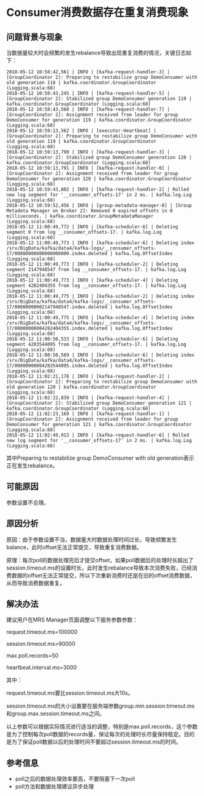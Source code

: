 # Consumer消费数据存在重复消费现象<a name="ZH-CN_TOPIC_0185002840"></a>

## 问题背景与现象<a name="zh-cn_topic_0167275680_section3945184441312"></a>

当数据量较大时会频繁的发生rebalance导致出现重复消费的情况，关键日志如下：

```
2018-05-12 10:58:42,561 | INFO | [kafka-request-handler-3] | [GroupCoordinator 2]: Preparing to restabilize group DemoConsumer with old generation 118 | kafka.coordinator.GroupCoordinator (Logging.scala:68)
2018-05-12 10:58:43,245 | INFO | [kafka-request-handler-5] | [GroupCoordinator 2]: Stabilized group DemoConsumer generation 119 | kafka.coordinator.GroupCoordinator (Logging.scala:68)
2018-05-12 10:58:43,560 | INFO | [kafka-request-handler-7] | [GroupCoordinator 2]: Assignment received from leader for group DemoConsumer for generation 119 | kafka.coordinator.GroupCoordinator (Logging.scala:68)
2018-05-12 10:59:13,562 | INFO | [executor-Heartbeat] | [GroupCoordinator 2]: Preparing to restabilize group DemoConsumer with old generation 119 | kafka.coordinator.GroupCoordinator (Logging.scala:68)
2018-05-12 10:59:13,790 | INFO | [kafka-request-handler-3] | [GroupCoordinator 2]: Stabilized group DemoConsumer generation 120 | kafka.coordinator.GroupCoordinator (Logging.scala:68)
2018-05-12 10:59:13,791 | INFO | [kafka-request-handler-0] | [GroupCoordinator 2]: Assignment received from leader for group DemoConsumer for generation 120 | kafka.coordinator.GroupCoordinator (Logging.scala:68)
2018-05-12 10:59:43,802 | INFO | [kafka-request-handler-2] | Rolled new log segment for '__consumer_offsets-17' in 2 ms. | kafka.log.Log (Logging.scala:68)
2018-05-12 10:59:52,456 | INFO | [group-metadata-manager-0] | [Group Metadata Manager on Broker 2]: Removed 0 expired offsets in 0 milliseconds. | kafka.coordinator.GroupMetadataManager (Logging.scala:68)
2018-05-12 11:00:49,772 | INFO | [kafka-scheduler-6] | Deleting segment 0 from log __consumer_offsets-17. | kafka.log.Log (Logging.scala:68)
2018-05-12 11:00:49,773 | INFO | [kafka-scheduler-6] | Deleting index /srv/BigData/kafka/data4/kafka-logs/__consumer_offsets-17/00000000000000000000.index.deleted | kafka.log.OffsetIndex (Logging.scala:68)
2018-05-12 11:00:49,773 | INFO | [kafka-scheduler-2] | Deleting segment 2147948547 from log __consumer_offsets-17. | kafka.log.Log (Logging.scala:68)
2018-05-12 11:00:49,773 | INFO | [kafka-scheduler-4] | Deleting segment 4282404355 from log __consumer_offsets-17. | kafka.log.Log (Logging.scala:68)
2018-05-12 11:00:49,775 | INFO | [kafka-scheduler-2] | Deleting index /srv/BigData/kafka/data4/kafka-logs/__consumer_offsets-17/00000000002147948547.index.deleted | kafka.log.OffsetIndex (Logging.scala:68)
2018-05-12 11:00:49,775 | INFO | [kafka-scheduler-4] | Deleting index /srv/BigData/kafka/data4/kafka-logs/__consumer_offsets-17/00000000004282404355.index.deleted | kafka.log.OffsetIndex (Logging.scala:68)
2018-05-12 11:00:50,533 | INFO | [kafka-scheduler-6] | Deleting segment 4283544095 from log __consumer_offsets-17. | kafka.log.Log (Logging.scala:68)
2018-05-12 11:00:50,569 | INFO | [kafka-scheduler-6] | Deleting index /srv/BigData/kafka/data4/kafka-logs/__consumer_offsets-17/00000000004283544095.index.deleted | kafka.log.OffsetIndex (Logging.scala:68)
2018-05-12 11:02:21,178 | INFO | [kafka-request-handler-2] | [GroupCoordinator 2]: Preparing to restabilize group DemoConsumer with old generation 120 | kafka.coordinator.GroupCoordinator (Logging.scala:68)
2018-05-12 11:02:22,839 | INFO | [kafka-request-handler-4] | [GroupCoordinator 2]: Stabilized group DemoConsumer generation 121 | kafka.coordinator.GroupCoordinator (Logging.scala:68)
2018-05-12 11:02:23,169 | INFO | [kafka-request-handler-1] | [GroupCoordinator 2]: Assignment received from leader for group DemoConsumer for generation 121 | kafka.coordinator.GroupCoordinator (Logging.scala:68)
2018-05-12 11:02:49,913 | INFO | [kafka-request-handler-6] | Rolled new log segment for '__consumer_offsets-17' in 2 ms. | kafka.log.Log (Logging.scala:68)
```

其中Preparing to restabilize group DemoConsumer with old generation表示正在发生rebalance。

## 可能原因<a name="zh-cn_topic_0167275680_section116511152013"></a>

参数设置不合理。

## 原因分析<a name="zh-cn_topic_0167275680_section19940122851412"></a>

原因：由于参数设置不当，数据量大时数据处理时间过长，导致频繁发生balance，此时offset无法正常提交，导致重复消费数据。

原理：每次poll的数据处理完后才提交offset，如果poll数据后的处理时长超出了session.timeout.ms的设置时长，此时发生rebalance导致本次消费失败，已经消费数据的offset无法正常提交，所以下次重新消费时还是在旧的offset消费数据，从而导致消费数据重复。

## 解决办法<a name="zh-cn_topic_0167275680_section103311642181412"></a>

建议用户在MRS Manager页面调整以下服务参数参数：

request.timeout.ms=100000

session.timeout.ms=90000

max.poll.records=50

heartbeat.interval.ms=3000

其中：

request.timeout.ms要比session.timeout.ms大10s。

session.timeout.ms的大小设置要在服务端参数group.min.session.timeout.ms和group.max.session.timeout.ms之间。

以上参数可以根据实际情况进行适当的调整，特别是max.poll.records，这个参数是为了控制每次poll数据的records量，保证每次的处理时长尽量保持稳定。目的是为了保证poll数据以后的处理时间不要超过session.timeout.ms的时间。

## 参考信息<a name="zh-cn_topic_0167275680_section10448142833010"></a>

-   poll之后的数据处理效率要高，不要阻塞下一次poll
-   poll方法和数据处理建议异步处理

